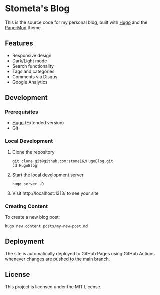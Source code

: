 # Stometa's Blog

This is the source code for my personal blog, built with [Hugo](https://gohugo.io/) and the [PaperMod](https://github.com/adityatelange/hugo-PaperMod) theme.

## Features

- Responsive design
- Dark/Light mode
- Search functionality
- Tags and categories
- Comments via Disqus
- Google Analytics

## Development

### Prerequisites

- [Hugo](https://gohugo.io/getting-started/installing/) (Extended version)
- Git

### Local Development

1. Clone the repository
   ```
   git clone git@github.com:stone16/HugoBlog.git
   cd HugoBlog
   ```

2. Start the local development server
   ```
   hugo server -D
   ```

3. Visit http://localhost:1313/ to see your site

### Creating Content

To create a new blog post:
```
hugo new content posts/my-new-post.md
```

## Deployment

The site is automatically deployed to GitHub Pages using GitHub Actions whenever changes are pushed to the main branch.

## License

This project is licensed under the MIT License. 